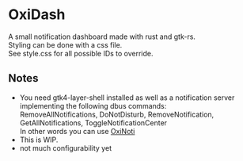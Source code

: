 # OxiDash

A small notification dashboard made with rust and gtk-rs.\
Styling can be done with a css file.\
See style.css for all possible IDs to override.

## Notes

- You need gtk4-layer-shell installed as well as a notification server implementing the following dbus commands:\
   RemoveAllNotifications, DoNotDisturb, RemoveNotification, GetAllNotifications, ToggleNotificationCenter\
  In other words you can use [OxiNoti](https://git.dashie.org/DashieTM/oxinoti)
- This is WIP.
- not much configurability yet
